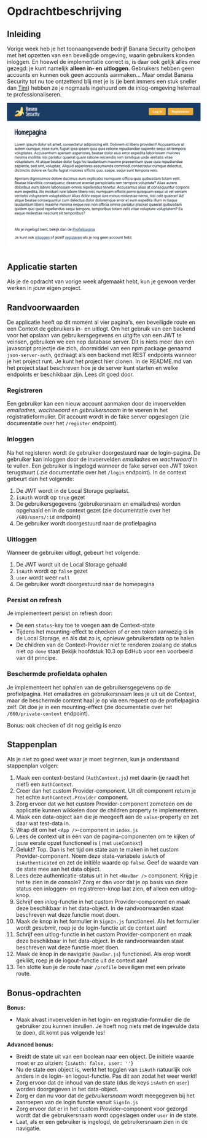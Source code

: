 # Opdrachtbeschrijving

## Inleiding

Vorige week heb je het toonaangevende bedrijf Banana Security geholpen met het opzetten van een beveiligde omgeving,
waarin gebruikers konden inloggen. En hoewel de implementatie correct is, is daar ook gelijk alles mee gezegd: je kunt
namelijk **alleen in- en uitloggen**. Gebruikers hebben geen accounts en kunnen ook geen accounts aanmaken... Maar omdat
Banana Security tot nu toe ontzettend blij met je is (je bent immers een stuk sneller
dan [Tim](https://speld.nl/2016/01/08/icter-tim-ging-een-jaar-offline-en-nu-is-hij-ontslagen/)) hebben ze je nogmaals
ingehuurd om de inlog-omgeving helemaal te professionaliseren.

![screenshot](src/assets/screenshot.png)

## Applicatie starten

Als je de opdracht van vorige week afgemaakt hebt, kun je gewoon verder werken in jouw eigen project.

## Randvoorwaarden

De applicatie heeft op dit moment al vier pagina's, een beveiligde route en een Context de gebruikers in- en uitlogt. Om
het gebruik van een backend voor het opslaan van gebruikersgegevens en uitgifte van een JWT te veinsen, gebruiken we een
nep database server. Dit is niets meer dan een javascript projectje die zich, doormiddel van een npm package genaamd
`json-server-auth`, gedraagt als een backend met REST endpoints wanneer je het project runt. Je kunt het project hier
clonen. In de README.md van het project staat beschreven hoe je de server kunt starten en welke endpoints er beschikbaar
zijn. Lees dit goed door.

### Registreren

Een gebruiker kan een nieuw account aanmaken door de invoervelden _emailadres_, _wachtwoord_ en _gebruikersnaam_ in te
voeren in het registratieformulier. Dit account wordt in de fake server opgeslagen (zie documentatie over
het `/register` endpoint).

### Inloggen

Na het registeren wordt de gebruiker doorgestuurd naar de login-pagina. De gebruiker kan inloggen door de invoervelden
_emailadres_ en _wachtwoord_ in te vullen. Een gebruiker is ingelogd wanneer de fake server een JWT token terugstuurt (
zie documentatie over het `/login` endpoint). In de context gebeurt dan het volgende:

1. De JWT wordt in de Local Storage geplaatst.
2. `isAuth` wordt op `true` gezet
3. De gebruikersgegevens (gebruikersnaam en emailadres) worden opgehaald en in de context gezet (zie documentatie over
   het `/600/users/:id` endpoint)
4. De gebruiker wordt doorgestuurd naar de profielpagina

### Uitloggen

Wanneer de gebruiker uitlogt, gebeurt het volgende:

1. De JWT wordt uit de Local Storage gehaald
2. `isAuth` wordt op `false` gezet
3. `user` wordt weer `null`
4. De gebruiker wordt doorgestuurd naar de homepagina

### Persist on refresh

Je implementeert persist on refresh door:

* De een `status`-key toe te voegen aan de Context-state
* Tijdens het mounting-effect te checken of er een token aanwezig is in de Local Storage, en áls dat zo is, opnieuw
  gebruikersdata op te halen
* De children van de Context-Provider niet te renderen zoalang de status niet op `done` staat Bekijk hoofdstuk 10.3 op
  EdHub voor een voorbeeld van dit principe.

### Beschermde profieldata ophalen

Je implementeert het ophalen van de gebruikersgegevens op de profielpagina. Het emailadres en gebruikersnaam lees je uit
uit de Context, maar de beschermde content haal je op via een request op de profielpagina zelf. Dit doe je in een
mounting-effect (zie documentatie over het `/660/private-content` endpoint).



Bonus: ook checken of dit nog geldig is enzo

## Stappenplan

Als je niet zo goed weet waar je moet beginnen, kun je onderstaand stappenplan volgen:

1. Maak een context-bestand (`AuthContext.js`) met daarin (je raadt het niet!) een `AuthContext`.
2. Creer dan het custom Provider-component. Uit dit component return je het echte `AuthContext.Provider` component.
3. Zorg ervoor dat we het custom Provider-component zometeen om de applicatie kunnen wikkelen door de children property
   te implementeren.
4. Maak een data-object aan die je meegeeft aan de `value`-property en zet daar wat test-data in.
5. Wrap dit om het `<App />`-component in `index.js`
6. Lees de context uit in één van de pagina-componenten om te kijken of jouw eerste opzet functioneel is (
   met `useContext`)
7. Gelukt? Top. Dan is het tijd om state aan te maken in het custom Provider-component. Noem deze
   state-variabele `isAuth` of `isAuthenticated` en zet de initiële waarde op `false`. Geef de waarde van de state mee
   aan het data object.
8. Lees deze authenticatie-status uit in het `<NavBar />` component. Krijg je het te zien in de console? Zorg er dan
   voor dat je op basis van deze status een inloggen- en registreren-knop laat zien, **of** alleen een uitlog-knop.
9. Schrijf een inlog-functie in het custom Provider-component en maak deze beschikbaar in het data-object. In de
   randvoorwaarden staat beschreven wat deze functie moet doen.
10. Maak de knop in het formulier in `SignIn.js` functioneel. Als het formulier wordt _gesubmit_, roep je de
    login-functie uit de context aan!
11. Schrijf een uitlog-functie in het custom Provider-component en maak deze beschikbaar in het data-object. In de
    randvoorwaarden staat beschreven wat deze functie moet doen.
12. Maak de knop in de navigatie (`NavBar.js`) functioneel. Als erop wordt geklikt, roep je de logout-functie uit de
    context aan!
13. Ten slotte kun je de route naar `/profile` beveiligen met een private route.

## Bonus-opdrachten

**Bonus:**

* Maak alvast invoervelden in het login- en registratie-formulier die de gebruiker zou kunnen invullen. Je hoeft nog
  niets met de ingevulde data te doen, dit komt pas volgende les!

**Advanced bonus:**

* Breidt de state uit van een boolean naar een object. De initiele waarde moet er zo
  uitzien: `{isAuth: false, user: ''}`
* Nu de state een object is, werkt het togglen van `isAuth` natuurlijk ook anders in de login- en logout-functie. Pas
  dit aan zodat het weer werkt!
* Zorg ervoor dat de inhoud van de state (dus de keys `isAuth` en `user`) worden doorgegeven in het data-object.
* Zorg er dan nu voor dat de _gebruikersnaam_ wordt meegegeven bij het aanroepen van de login functie vanuit `SignIn.js`
* Zorg ervoor dat er in het custom Provider-component voor gezorgd wordt dat die gebruikersnaam wordt opgeslagen
  onder `user` in de state.
* Laat, als er een gebruiker is ingelogd, de gebruikersnaam zien in de navigatie.